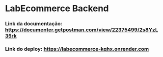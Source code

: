# LabEcommerce Backend


### Link da documentação: https://documenter.getpostman.com/view/22375499/2s8YzL35rk
### Link do deploy: https://labecommerce-kqhx.onrender.com
